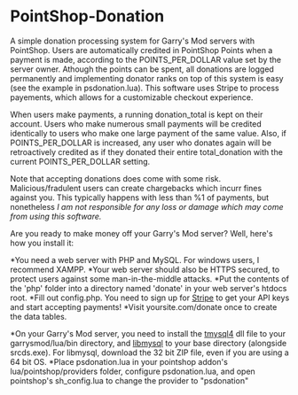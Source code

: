 # PointShop-Donation
A simple donation processing system for Garry's Mod servers with PointShop. Users are automatically credited in PointShop Points when a payment is made, according to the POINTS_PER_DOLLAR value set by the server owner. Athough the points can be spent, all donations are logged permanently and implementing donator ranks on top of this system is easy (see the example in psdonation.lua). This software uses Stripe to process payements, which allows for a customizable checkout experience.

When users make payments, a running donation_total is kept on their account. Users who make numerous small payments will be credited identically to users who make one large payment of the same value. Also, if POINTS_PER_DOLLAR is increased, any user who donates again will be retroactively credited as if they donated their entire total_donation with the current POINTS_PER_DOLLAR setting.

Note that accepting donations does come with some risk. Malicious/fradulent users can create chargebacks which incurr fines against you. This typically happens with less than %1 of payments, but nonetheless _I am not responsible for any loss or damage which may come from using this software._

Are you ready to make money off your Garry's Mod server? Well, here's how you install it:

*You need a web server with PHP and MySQL. For windows users, I recommend XAMPP.
*Your web server should also be HTTPS secured, to protect users against some man-in-the-middle attacks.
*Put the contents of the 'php' folder into a directory named 'donate' in your web server's htdocs root.
*Fill out config.php. You need to sign up for [Stripe](https://dashboard.stripe.com/dashboard) to get your API keys and start accepting payments!
*Visit yoursite.com/donate once to create the data tables.

*On your Garry's Mod server, you need to install the  [tmysql4](http://blackawps-glua-modules.googlecode.com/svn/trunk/gm_tmysql4_boost/Release/) dll file to your garrysmod/lua/bin directory, and [libmysql](http://dev.mysql.com/downloads/connector/cpp/) to your base directory (alongside srcds.exe). For libmysql, download the 32 bit ZIP file, even if you are using a 64 bit OS.
*Place psdonation.lua in your pointshop addon's lua/pointshop/providers folder, configure psdonation.lua, and open pointshop's sh_config.lua to change the provider to "psdonation"
